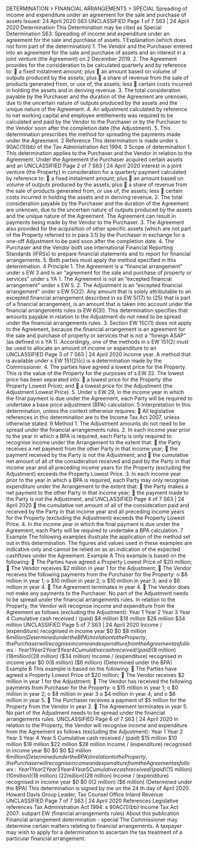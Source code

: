 DETERMINATION > FINANCIAL ARRANGEMENTS > SPECIAL Spreading of income and expenditure under an agreement for the sale and purchase of assets Issued: 24 April 2020 S63 UNCLASSIFIED Page 1 of 7 S63 | 24 April 2020 Determination This Determination may be cited as Special Determination S63: Spreading of income and expenditure under an agreement for the sale and purchase of assets. 1 Explanation (which does not form part of the determination) 1. The Vendor and the Purchaser entered into an agreement for the sale and purchase of assets and an interest in a joint venture (the Agreement) on 2 December 2019. 2. The Agreement provides for the consideration to be calculated quarterly and by reference to:  a fixed instalment amount; plus  an amount based on volume of outputs produced by the assets; plus  a share of revenue from the sale of products generated from, or use of, the assets; less  certain costs incurred in holding the assets and in deriving revenue. 3. The total consideration payable by the Purchaser and the duration of the Agreement are unknown, due to the uncertain nature of outputs produced by the assets and the unique nature of the Agreement. 4. An adjustment calculated by reference to net working capital and employee entitlements was required to be calculated and paid by the Vendor to the Purchaser or by the Purchaser to the Vendor soon after the completion date (the Adjustment). 5. This determination prescribes the method for spreading the payments made under the Agreement. 2 Reference This determination is made under s 90AC(1)(bb) of the Tax Administration Act 1994. 3 Scope of determination 1. This determination applies to the Purchaser and the Vendor in relation to the Agreement. Under the Agreement the Purchaser acquired certain assets and an UNCLASSIFIED Page 2 of 7 S63 | 24 April 2020 interest in a joint venture (the Property) in consideration for a quarterly payment calculated by reference to:  a fixed instalment amount; plus  an amount based on volume of outputs produced by the assets; plus  a share of revenue from the sale of products generated from, or use of, the assets; less  certain costs incurred in holding the assets and in deriving revenue. 2. The total consideration payable by the Purchaser and the duration of the Agreement are unknown, due to the uncertain nature of outputs produced by the assets and the unique nature of the Agreement. The Agreement can result in payments being made by the Vendor to the Purchaser. 3. The Agreement also provided for the acquisition of other specific assets (which are not part of the Property referred to in para 3.1) by the Purchaser in exchange for a one-off Adjustment to be paid soon after the completion date. 4. The Purchaser and the Vendor both use International Financial Reporting Standards (IFRSs) to prepare financial statements and to report for financial arrangements. 5. Both parties must apply the method specified in this determination. 4 Principle 1. The Agreement is a “financial arrangement” under s EW 3 and is an “agreement for the sale and purchase of property or services” under s YA 1. The Agreement is not an “excepted financial arrangement” under s EW 5. 2. The Adjustment is an “excepted financial arrangement” under s EW 5(22). Any amount that is solely attributable to an excepted financial arrangement described in ss EW 5(17) to (25) that is part of a financial arrangement, is an amount that is taken into account under the financial arrangements rules (s EW 6(3)). This determination specifies that amounts payable in relation to the Adjustment do not need to be spread under the financial arrangements rules. 3. Section EW 15C(1) does not apply to the Agreement, because the financial arrangement is an agreement for the sale and purchase of property or services that is not a “foreign ASAP” (as defined in s YA 1). Accordingly, one of the methods in s EW 151(2) must be used to allocate an amount of income or expenditure to an UNCLASSIFIED Page 3 of 7 S63 | 24 April 2020 income year. A method that is available under s EW 151(2)(c) is a determination made by the Commissioner. 4. The parties have agreed a lowest price for the Property. This is the value of the Property for the purposes of s EW 32. The lowest price has been separated into:  a lowest price for the Property (the Property Lowest Price); and  a lowest price for the Adjustment (the Adjustment Lowest Price). 5. Under s EW 29, in the income year in which the final payment is due under the Agreement, each Party will be required to undertake a base price adjustment (BPA) calculation. 5 Interpretation In this determination, unless the context otherwise requires:  All legislative references in this determination are to the Income Tax Act 2007, unless otherwise stated. 6 Method 1. The Adjustment amounts do not need to be spread under the financial arrangements rules. 2. In each income year prior to the year in which a BPA is required, each Party is only required to recognise income under the Arrangement to the extent that:  the Party receives a net payment from the other Party in that income year;  the payment received by the Party is not the Adjustment; and  the cumulative net amount of all of the consideration received and paid by the Party in that income year and all preceding income years for the Property (excluding the Adjustment) exceeds the Property Lowest Price. 3. In each income year prior to the year in which a BPA is required, each Party may only recognise expenditure under the Arrangement to the extent that:  the Party makes a net payment to the other Party in that income year;  the payment made to the Party is not the Adjustment; and UNCLASSIFIED Page 4 of 7 S63 | 24 April 2020  the cumulative net amount of all of the consideration paid and received by the Party in that income year and all preceding income years for the Property (excluding the Adjustment) exceeds the Property Lowest Price. 4. In the income year in which the final payment is due under the Agreement, each Party will be required to undertake a BPA calculation. 7 Example The following examples illustrate the application of the method set out in this determination. The figures and values used in these examples are indicative only and cannot be relied on as an indication of the expected cashflows under the Agreement. Example A This example is based on the following:  The Parties have agreed a Property Lowest Price of $20 million;  The Vendor receives $2 million in year 1 for the Adjustment;  The Vendor receives the following payments from the Purchaser for the Property: o $8 million in year 1; o $10 million in year 2; o $10 million in year 3; and o $6 million in year 4.  The Agreement terminates in year 4.  The Vendor does not make any payments to the Purchaser. No part of the Adjustment needs to be spread under the financial arrangements rules. In relation to the Property, the Vendor will recognise income and expenditure from the Agreement as follows (excluding the Adjustment): Year 1 Year 2 Year 3 Year 4 Cumulative cash received / (paid) $8 million $18 million $28 million $34 million UNCLASSIFIED Page 5 of 7 S63 | 24 April 2020 Income / (expenditure) recognised in income year $0 $0 $8 million $6 million (Determined under the BPA) In relation to the Property, the Purchaser will recognise income and expenditure from the Agreement as follows: Year 1 Year 2 Year 3 Year 4 Cumulative cash received / (paid) ($8 million) ($18 million) ($28 million) ($34 million) Income / (expenditure) recognised in income year $0 $0 ($8 million) ($6 million) (Determined under the BPA) Example B This example is based on the following:  The Parties have agreed a Property Lowest Price of $20 million;  The Vendor receives $2 million in year 1 for the Adjustment;  The Vendor has received the following payments from Purchaser for the Property: o $15 million in year 1; o $0 million in year 2; o $8 million in year 3 o $4 million in year 4; and o $6 million in year 5.  The Purchaser receives a payment of $5 million for the Property from the Vendor in year 2.  The Agreement terminates in year 5. No part of the Adjustment needs to be spread under the financial arrangements rules. UNCLASSIFIED Page 6 of 7 S63 | 24 April 2020 In relation to the Property, the Vendor will recognise income and expenditure from the Agreement as follows (excluding the Adjustment): Year 1 Year 2 Year 3 Year 4 Year 5 Cumulative cash received / (paid) $15 million $10 million $18 million $22 million $28 million Income / (expenditure) recognised in income year $0 $0 $0 $2 million $6 million (Determined under the BPA) In relation to the Property, the Purchaser will recognise income and expenditure from the Agreement as follows: Year 1 Year 2 Year 3 Year 4 Year 5 Cumulative cash received / (paid) ($15 million) ($10 million) ($18 million) ($22 million) ($28 million) Income / (expenditure) recognised in income year $0 $0 $0 ($2 million) ($6 million) (Determined under the BPA) This determination is signed by me on the 24 th day of April 2020. Howard Davis Group Leader, Tax Counsel Office Inland Revenue UNCLASSIFIED Page 7 of 7 S63 | 24 April 2020 References Legislative references Tax Administration Act 1994: s 90AC(1)(bb) Income Tax Act 2007: subpart EW (financial arrangements rules) About this publication Financial arrangement determination - special The Commissioner may determine certain matters relating to financial arrangements. A taxpayer may wish to apply for a determination to ascertain the tax treatment of a particular financial arrangement.